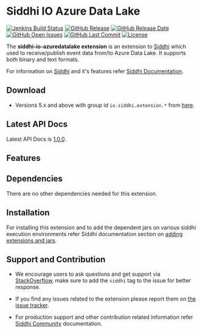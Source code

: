 Siddhi IO Azure Data Lake
======================================

  [![Jenkins Build Status](https://wso2.org/jenkins/job/siddhi/job/siddhi-io-azuredatalake/badge/icon)](https://wso2.org/jenkins/job/siddhi/job/siddhi-io-azuredatalake/)
  [![GitHub Release](https://img.shields.io/github/release/siddhi-io/siddhi-io-azuredatalake.svg)](https://github.com/siddhi-io/siddhi-io-azuredatalake/releases)
  [![GitHub Release Date](https://img.shields.io/github/release-date/siddhi-io/siddhi-io-azuredatalake.svg)](https://github.com/siddhi-io/siddhi-io-azuredatalake/releases)
  [![GitHub Open Issues](https://img.shields.io/github/issues-raw/siddhi-io/siddhi-io-azuredatalake.svg)](https://github.com/siddhi-io/siddhi-io-azuredatalake/issues)
  [![GitHub Last Commit](https://img.shields.io/github/last-commit/siddhi-io/siddhi-io-azuredatalake.svg)](https://github.com/siddhi-io/siddhi-io-azuredatalake/commits/master)
  [![License](https://img.shields.io/badge/License-Apache%202.0-blue.svg)](https://opensource.org/licenses/Apache-2.0)

The **siddhi-io-azuredatalake extension** is an extension to <a target="_blank" href="https://wso2.github.io/siddhi">Siddhi</a> which used to receive/publish event data from/to Azure Data Lake. It supports both binary and text formats.

For information on <a target="_blank" href="https://siddhi.io/">Siddhi</a> and it's features refer <a target="_blank" href="https://siddhi.io/redirect/docs.html">Siddhi Documentation</a>. 

## Download

* Versions 5.x and above with group id `io.siddhi.extension.*` from <a target="_blank" href="https://mvnrepository.com/artifact/io.siddhi.extension.io.azuredatalake/siddhi-io-azuredatalake/">here</a>.

## Latest API Docs 

Latest API Docs is <a target="_blank" href="https://siddhi-io.github.io/siddhi-io-azuredatalake/api/1.0.0">1.0.0</a>.

## Features

## Dependencies 

There are no other dependencies needed for this extension.

## Installation

For installing this extension and to add the dependent jars on various siddhi execution environments refer Siddhi documentation section on <a target="_blank" href="https://siddhi.io/redirect/add-extensions.html">adding extensions and jars</a>.

## Support and Contribution

* We encourage users to ask questions and get support via <a target="_blank" href="https://stackoverflow.com/questions/tagged/siddhi">StackOverflow</a>, make sure to add the `siddhi` tag to the issue for better response.

* If you find any issues related to the extension please report them on <a target="_blank" href="https://github.com/siddhi-io/siddhi-io-azuredatalake/issues">the issue tracker</a>.

* For production support and other contribution related information refer <a target="_blank" href="https://siddhi.io/community/">Siddhi Community</a> documentation.
